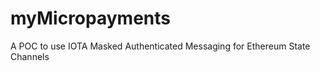 # myMicropayments
A POC to use IOTA Masked Authenticated Messaging for Ethereum State Channels     
